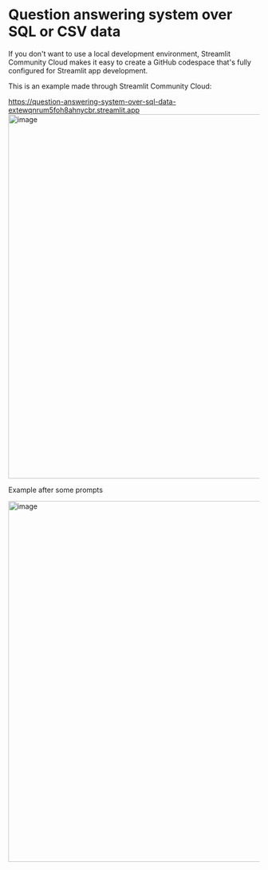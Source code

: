 # Question answering system over SQL or CSV data
If you don't want to use a local development environment, Streamlit Community Cloud makes it easy to create a GitHub codespace that's fully configured for Streamlit app development.

This is an example made through Streamlit Community Cloud:

https://question-answering-system-over-sql-data-extewqnrum5foh8ahnycbr.streamlit.app 
<img width="731" alt="image" src="https://github.com/user-attachments/assets/d64fcd3c-f017-4a9f-8f97-6870ca7013ae">


Example after some prompts

<img width="724" alt="image" src="https://github.com/user-attachments/assets/eb61eed7-ccab-4da4-a821-f57fef5f70d8">
